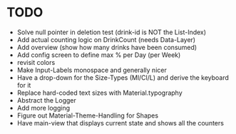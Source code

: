 # TODO

- Solve null pointer in deletion test (drink-id is NOT the List-Index)
- Add actual counting logic on DrinkCount (needs Data-Layer)
- Add overview (show how many drinks have been consumed)
- Add config screen to define max % per Day (per Week)
- revisit colors
- Make Input-Labels monospace and generally nicer
- Have a drop-down for the Size-Types (Ml/Cl/L) and derive the keyboard for it
- Replace hard-coded text sizes with Material.typography
- Abstract the Logger
- Add more logging
- Figure out Material-Theme-Handling for Shapes
- Have main-view that displays current state and shows all the counters

